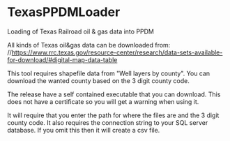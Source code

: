 # TexasPPDMLoader
Loading of Texas Railroad oil &amp; gas data into PPDM

All kinds of Texas oil&gas data can be downloaded from:
//https://www.rrc.texas.gov/resource-center/research/data-sets-available-for-download/#digital-map-data-table

This tool requires shapefile data from "Well layers by county". You can download the wanted county based on the 3 digit county code.

The release have a self contained executable that you can download. This does not have a certificate so you will get a warning when using it.

It will require that you enter the path for where the files are and the 3 digit county code. It also requires the connection string to your SQL server database. If you omit this then it will create a csv file.


